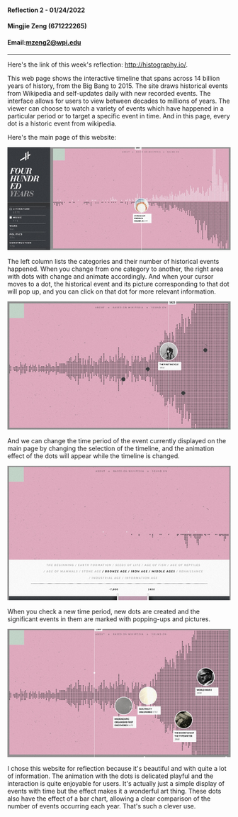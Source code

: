 #### Reflection 2 - 01/24/2022
#### Mingjie Zeng (671222265)
#### Email:mzeng2@wpi.edu
----

Here's the link of this week's reflection: http://histography.io/. 
  
This web page shows the interactive timeline that spans across 14 billion years of history, from the Big Bang to 2015.
The site draws historical events from Wikipedia and self-updates daily with new recorded events.
The interface allows for users to view between decades to millions of years.
The viewer can choose to watch a variety of events which have happened in a particular period or to target a specific event in time. 
And in this page, every dot is a historic event from wikipedia.

Here's the main page of this website:

![image](https://github.com/JasmineZZZ9/reflections/blob/master/pics/r2-mainpage.jpg)

The left column lists the categories and their number of historical events happened. 
When you change from one category to another, the right area with dots with change and animate accordingly.
And when your cursor moves to a dot, the historical event and its picture corresponding to that dot will pop up, and you can click on that dot for more relevant information.

![image](https://github.com/JasmineZZZ9/reflections/blob/master/pics/r2-animation.jpg)

And we can change the time period of the event currently displayed on the main page by changing the selection of the timeline, and the animation effect of the dots will appear while the timeline is changed.

![image](https://github.com/JasmineZZZ9/reflections/blob/master/pics/r2-timeline.jpg)

When you check a new time period, new dots are created and the significant events in them are marked with popping-ups and pictures.

![image](https://github.com/JasmineZZZ9/reflections/blob/master/pics/r2-dot.jpg)

I chose this website for reflection because it's beautiful and with quite a lot of information. The animation with the dots is delicated playful and the interaction is quite enjoyable for users.
It's actually just a simple display of events with time but the effect makes it a wonderful art thing. These dots also have the effect of a bar chart, allowing a clear comparison of the number of events occurring each year.
That's such a clever use.


